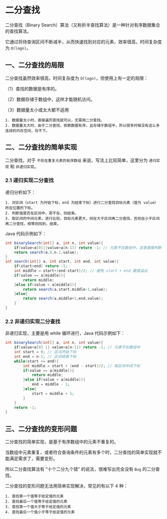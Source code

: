 # 二分查找

二分查找（Binary Search）算法（又称折半查找算法）是一种针对有序数据集合的查找算法。

它通过将待查询区间不断减半，从而快速找到对应的元素，效率很高，时间复杂度为 `O(logn)`。

## 一、二分查找的局限

二分查找虽然效率很高，时间复杂度为 `O(logn)`，但使用上有一定的局限：

（1）查找的数据是有序的。

（2）数据存储于数组中，这样才能随机访问。

（3）数据量太小或太大都不适用

```
1. 数据量太小时，直接遍历查找就可以，无需用二分查找。
2. 数据量太大时，由于二分查找，依赖数据有序，且存储于数组中，所以很多时候没有这么多连续的内存空间，存不下。
```

## 二、二分查找的简单实现

二分查找，对于 `不存在重复元素的有序数组` 来说，写法上比较简单，这里分为 `递归实现` 和 `非递归实现`。

### 2.1 递归实现二分查找

递归分析如下：

```
1. 对区间（start 为开始下标，end 为结束下标）进行二分查找目标元素（值为 value）所在位置的下标。
2. 判断值是否在区间中，若不在，则结束。
3. 取区间的中间元素，进行比较，目标元素更大，则在大于区间再二分查找，否则在小于区间再二分查找，相等则找到，结束。
```

Java 代码示例如下：

```java
int binarySearch(int[] a, int n, int value){
    if(value<a[0]||value>a[n-1]) return -1; // 元素不在数组中，这里直接判断，更为高效
    return search(a,0,n-1,value);
}
int search(int[] a, int start, int end, int value){
    if(start>end) return -1;
    int middle = start+(end-start)/2; // 避免 start + end 数值溢出
    if(value == a[middle]){
        return middle;
    }else if(value < a[middle]){
        return search(a,start,middle-1,value);
    }else{
        return search(a,middle+1,end,value);
    }
}
```

### 2.2 非递归实现二分查找

非递归实现，主要是用 while 循环进行，Java 代码示例如下：

```java
int binarySearch(int[] a, int n, int value){
    if(value<a[0] || value>a[n-1]) return -1; // 元素不在数组中
    int start = 0; // 区间开始下标
    int end = n-1; // 区间结束下标
    while(start <= end){
        int middle = start + (end - start)/2; // 取区间中间下标
        if(value == a[middle]){
            return middle;
        }else if(value < a[middle]){
            end = middle - 1;
        }else{
            start = middle + 1;
        }
    }
    return -1;
}
```

## 三、二分查找的变形问题

二分查找的简单实现，是基于有序数组中的元素不重复的。

当数组中元素重复，或者符合查询条件的元素有多个时，二分查找的简单实现就不能满足需求了，需要变形。

所以二分查找算法有 “十个二分九个错” 的说法，很难写出完全没有 `Bug` 的二分查找。

二分查找的变形问题无法用简单实现解决，常见的有以下 4 种：

```
1. 查找第一个值等于给定值的元素
2. 查找最后一个值等于给定值的元素
3. 查找第一个值大于等于给定值的元素
4. 查找最后一个值小于等于给定值的元素
```